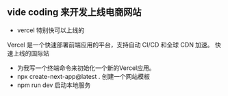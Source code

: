 ## vide coding 来开发上线电商网站

  - vercel 特别快可以上线的

  Vercel 是一个快速部署前端应用的平台，支持自动 CI/CD 和全球 CDN 加速。
  快速上线的国际站

  - 为我写一个终端命令来初始化一个新的Vercel应用。
  - npx create-next-app@latest . 创建一个网站模板
  - npm run dev 启动本地服务 

